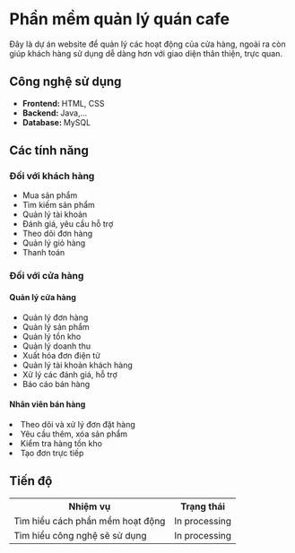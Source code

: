 <h1>Phần mềm quản lý quán cafe</h1>
<t>Đây là dự án website để quản lý các hoạt động của cửa hàng, ngoài ra còn giúp khách hàng sử dụng dễ dàng hơn với giao diện thân thiện, trực quan. </t>

<h2>Công nghệ sử dụng</h2>
<ul>
  <li><b>Frontend: </b> <t>HTML, CSS</t></li>
  <li><b>Backend: </b> <t>Java,...</t></li>
  <li><b>Database: </b> <t>MySQL</t></li>
</ul>

<h2>Các tính năng</h2>
<h3>Đối với khách hàng</h3>
<ul>
  <li>Mua sản phẩm</li>
  <li>Tìm kiếm sản phẩm</li>
  <li>Quản lý tài khoản</li>
  <li>Đánh giá, yêu cầu hỗ trợ</li>
  <li>Theo dõi đơn hàng</li>
  <li>Quản lý giỏ hàng</li>
  <li>Thanh toán</li>
</ul>

<h3>Đối với cửa hàng</h3>
<h4>Quản lý cửa hàng</h4>
<ul>
  <li>Quản lý đơn hàng</li>
  <li>Quản lý sản phẩm</li>
  <li>Quản lý tồn kho</li>
  <li>Quản lý doanh thu</li>
  <li>Xuất hóa đơn điện tử</li>
  <li>Quản lý tài khoản khách hàng</li>
  <li>Xử lý các đánh giá, hỗ trợ</li>
  <li>Báo cáo bán hàng</li>
</ul>

<h4>Nhân viên bán hàng</h4>
  <li>Theo dõi và xử lý đơn đặt hàng</li>
  <li>Yêu cầu thêm, xóa sản phẩm</li>
  <li>Kiểm tra hàng tồn kho</li>
  <li>Tạo đơn trực tiếp</li>
  

<h2>Tiến độ</h2>
<table>  
  <tr>
    <th>Nhiệm vụ</th>
    <th>Trạng thái</th>
  </tr>
  
  <tr>
    <td>Tìm hiểu cách phần mềm hoạt động</td>
    <td>In processing</td>
  </tr>

  <tr>
    <td>Tìm hiểu công nghệ sẽ sử dụng</td>
    <td>In processing</td>
  </tr>


  </tr>
</table>

